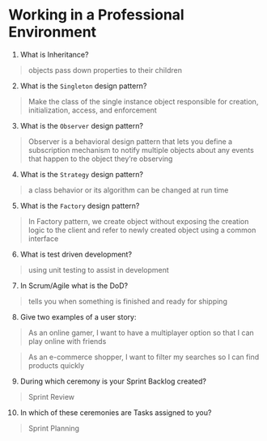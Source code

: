 # Working in a Professional Environment
01. What is Inheritance?

> objects pass down properties to their children

02. What is the `Singleton` design pattern?

> Make the class of the single instance object responsible for creation, initialization, access, and enforcement

03. What is the `Observer` design pattern?

> Observer is a behavioral design pattern that lets you define a subscription mechanism to notify multiple objects about any events that happen to the object they’re observing

04. What is the `Strategy` design pattern?

> a class behavior or its algorithm can be changed at run time

05. What is the `Factory` design pattern?

> In Factory pattern, we create object without exposing the creation logic to the client and refer to newly created object using a common interface

06. What is test driven development?

> using unit testing to assist in development

07. In Scrum/Agile what is the DoD?

> tells you when something is finished and ready for shipping

08. Give two examples of a user story:

> As an online gamer, I want to have a multiplayer option so that I can play online with friends

>As an e-commerce shopper, I want to filter my searches so I can find products quickly

09. During which ceremony is your Sprint Backlog created?

> Sprint Review

10. In which of these ceremonies are Tasks assigned to you?

> Sprint Planning
